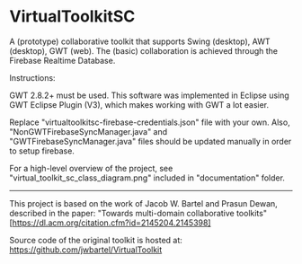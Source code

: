 # VirtualToolkitSC
A (prototype) collaborative toolkit that supports Swing (desktop), AWT (desktop), GWT (web). The (basic) collaboration is achieved through the Firebase Realtime Database.

Instructions:

GWT 2.8.2+ must be used.
This software was implemented in Eclipse using GWT Eclipse Plugin (V3), which makes working with GWT a lot easier.

Replace "virtualtoolkitsc-firebase-credentials.json" file with your own.
Also, "NonGWTFirebaseSyncManager.java" and "GWTFirebaseSyncManager.java" files should be updated manually in order to setup firebase.


For a high-level overview of the project, see "virtual_toolkit_sc_class_diagram.png" included in "documentation" folder.

---------------------------------------------------
This project is based on the work of Jacob W. Bartel and Prasun Dewan, described in the paper: "Towards multi-domain collaborative toolkits" [https://dl.acm.org/citation.cfm?id=2145204.2145398]

Source code of the original toolkit is hosted at: https://github.com/jwbartel/VirtualToolkit